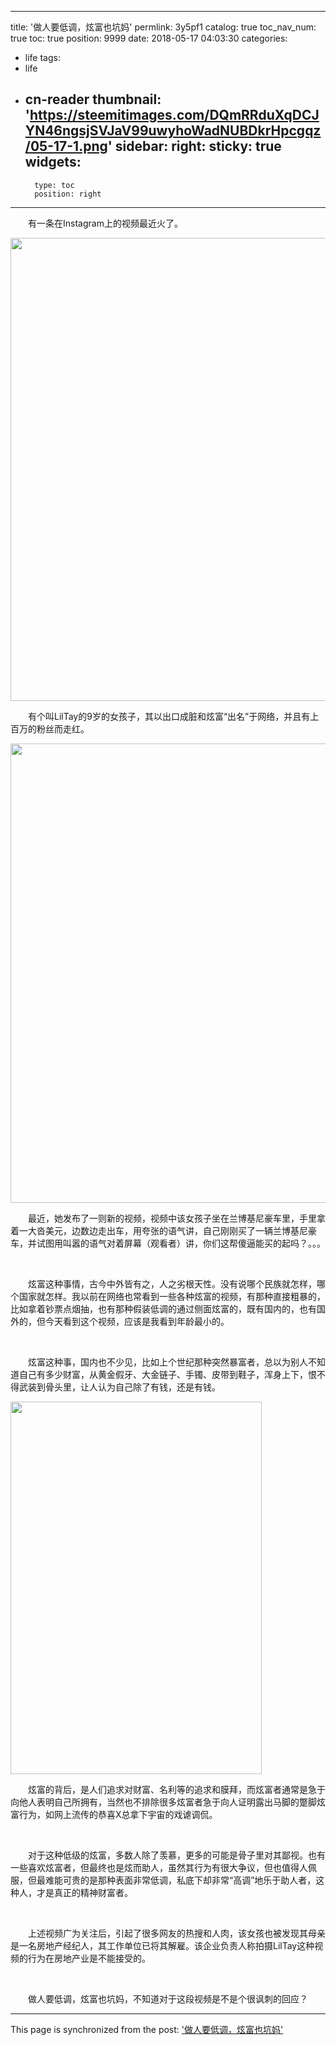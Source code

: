 
---
title: '做人要低调，炫富也坑妈'
permlink: 3y5pf1
catalog: true
toc_nav_num: true
toc: true
position: 9999
date: 2018-05-17 04:03:30
categories:
- life
tags:
- life
- cn-reader
thumbnail: 'https://steemitimages.com/DQmRRduXqDCJYN46ngsjSVJaV99uwyhoWadNUBDkrHpcgqz/05-17-1.png'
sidebar:
    right:
        sticky: true
widgets:
    -
        type: toc
        position: right
---


<html>
<p>　　有一条在Instagram上的视频最近火了。</p>
<p><img src="https://steemitimages.com/DQmRRduXqDCJYN46ngsjSVJaV99uwyhoWadNUBDkrHpcgqz/05-17-1.png" width="586" height="741"/></p>
<p>　　有个叫LilTay的9岁的女孩子，其以出口成脏和炫富“出名”于网络，并且有上百万的粉丝而走红。</p>
<p><img src="https://steemitimages.com/DQmfYxdwSAFgQKWGLpFkW8gmSY7o8WKAva5k47gvzNsRnYU/05-17-2.png" width="602" height="735"/></p>
<p>　　最近，她发布了一则新的视频，视频中该女孩子坐在兰博基尼豪车里，手里拿着一大沓美元，边数边走出车，用夸张的语气讲，自己刚刚买了一辆兰博基尼豪车，并试图用叫嚣的语气对着屏幕（观看者）讲，你们这帮傻逼能买的起吗？。。。</p>
<p><br></p>
<p>　　炫富这种事情，古今中外皆有之，人之劣根天性。没有说哪个民族就怎样，哪个国家就怎样。我以前在网络也常看到一些各种炫富的视频，有那种直接粗暴的，比如拿着钞票点烟抽，也有那种假装低调的通过侧面炫富的，既有国内的，也有国外的，但今天看到这个视频，应该是我看到年龄最小的。</p>
<p><br></p>
<p>　　炫富这种事，国内也不少见，比如上个世纪那种突然暴富者，总以为别人不知道自己有多少财富，从黄金假牙、大金链子、手镯、皮带到鞋子，浑身上下，恨不得武装到骨头里，让人认为自己除了有钱，还是有钱。</p>
<p><img src="https://steemitimages.com/DQmNVN8DwuE8i67urvCf99ze67DbAprJXMbygZfURzwxXuG/05-17-3.png" width="402" height="596"/></p>
<p>　　炫富的背后，是人们追求对财富、名利等的追求和膜拜，而炫富者通常是急于向他人表明自己所拥有，当然也不排除很多炫富者急于向人证明露出马脚的蹩脚炫富行为，如网上流传的恭喜X总拿下宇宙的戏谑调侃。</p>
<p><br></p>
<p>　　对于这种低级的炫富，多数人除了羡慕，更多的可能是骨子里对其鄙视。也有一些喜欢炫富者，但最终也是炫而助人，虽然其行为有很大争议，但也值得人佩服，但最难能可贵的是那种表面非常低调，私底下却非常“高调”地乐于助人者，这种人，才是真正的精神财富者。</p>
<p><br></p>
<p>　　上述视频广为关注后，引起了很多网友的热搜和人肉，该女孩也被发现其母亲是一名房地产经纪人，其工作单位已将其解雇。该企业负责人称拍摄LilTay这种视频的行为在房地产业是不能接受的。</p>
<p><br></p>
<p>　　做人要低调，炫富也坑妈，不知道对于这段视频是不是个很讽刺的回应？</p>
</html>

- - -

This page is synchronized from the post: ['做人要低调，炫富也坑妈'](https://steemit.com/@rivalhw/3y5pf1)

